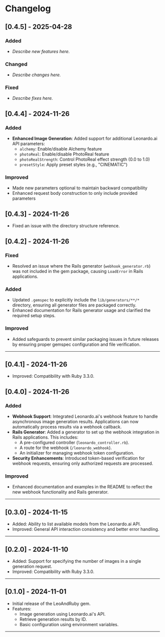 # Changelog
## [0.4.5] - 2025-04-28
### Added
- _Describe new features here._

### Changed
- _Describe changes here._

### Fixed
- _Describe fixes here._


## [0.4.4] - 2024-11-26

### Added
- **Enhanced Image Generation**: Added support for additional Leonardo.ai API parameters:
  - `alchemy`: Enable/disable Alchemy feature
  - `photoReal`: Enable/disable PhotoReal feature
  - `photoRealStrength`: Control PhotoReal effect strength (0.0 to 1.0)
  - `presetStyle`: Apply preset styles (e.g., "CINEMATIC")

### Improved
- Made new parameters optional to maintain backward compatibility
- Enhanced request body construction to only include provided parameters

## [0.4.3] - 2024-11-26

- Fixed an issue with the directory structure reference.

## [0.4.2] - 2024-11-26

### Fixed
- Resolved an issue where the Rails generator (`webhook_generator.rb`) was not included in the gem package, causing `LoadError` in Rails applications.

### Added
- Updated `.gemspec` to explicitly include the `lib/generators/**/*` directory, ensuring all generator files are packaged correctly.
- Enhanced documentation for Rails generator usage and clarified the required setup steps.

### Improved
- Added safeguards to prevent similar packaging issues in future releases by ensuring proper gemspec configuration and file verification.

---

## [0.4.1] - 2024-11-26

- Improved: Compatibility with Ruby 3.3.0.


## [0.4.0] - 2024-11-26
### Added
- **Webhook Support**: Integrated Leonardo.ai's webhook feature to handle asynchronous image generation results. Applications can now automatically process results via a webhook callback.
- **Rails Generator**: Added a generator to set up the webhook integration in Rails applications. This includes:
  - A pre-configured controller (`leonardo_controller.rb`).
  - A route for the webhook (`/leonardo_webhook`).
  - An initializer for managing webhook token configuration.
- **Security Enhancements**: Introduced token-based verification for webhook requests, ensuring only authorized requests are processed.

### Improved
- Enhanced documentation and examples in the README to reflect the new webhook functionality and Rails generator.

---

## [0.3.0] - 2024-11-15
- Added: Ability to list available models from the Leonardo.ai API.
- Improved: General API interaction consistency and better error handling.

---

## [0.2.0] - 2024-11-10
- Added: Support for specifying the number of images in a single generation request.
- Improved: Compatibility with Ruby 3.3.0.

---

## [0.1.0] - 2024-11-01
- Initial release of the LeoAndRuby gem.
- Features:
  - Image generation using Leonardo.ai's API.
  - Retrieve generation results by ID.
  - Basic configuration using environment variables.

---